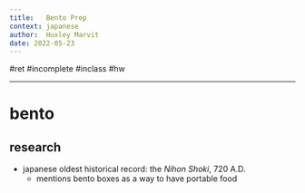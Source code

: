 ```yaml
---
title:   Bento Prep
context: japanese
author:  Huxley Marvit
date: 2022-05-23
---
```


 #ret #incomplete #inclass #hw

***

# bento 
## research
- japanese oldest historical record: the *Nihon Shoki*, 720 A.D.
	- mentions bento boxes as a way to have portable food
























